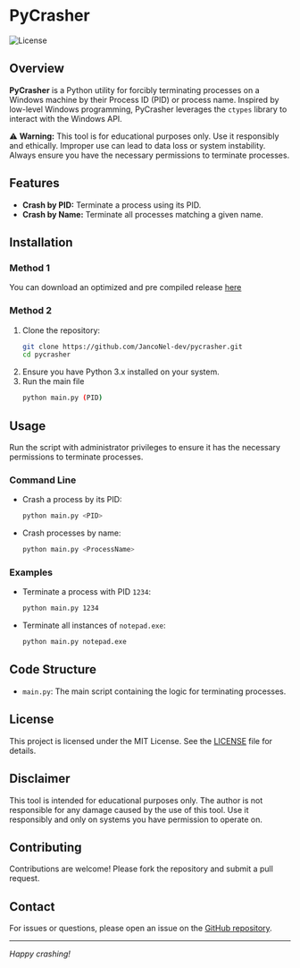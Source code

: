 # PyCrasher

![License](https://img.shields.io/badge/license-MIT-blue.svg)

## Overview

**PyCrasher** is a Python utility for forcibly terminating processes on a Windows machine by their Process ID (PID) or process name. Inspired by low-level Windows programming, PyCrasher leverages the `ctypes` library to interact with the Windows API.

⚠️ **Warning:** This tool is for educational purposes only. Use it responsibly and ethically. Improper use can lead to data loss or system instability. Always ensure you have the necessary permissions to terminate processes.

## Features

- **Crash by PID:** Terminate a process using its PID.
- **Crash by Name:** Terminate all processes matching a given name.

## Installation

### Method 1

You can download an optimized and pre compiled release [here](https://github.com/JancoNel-dev/PyCrasher/releases/tag/V1)

### Method 2

1. Clone the repository:
    ```bash
    git clone https://github.com/JancoNel-dev/pycrasher.git
    cd pycrasher
    ```
2. Ensure you have Python 3.x installed on your system.
3. Run the main file
    ```bash
    python main.py (PID)
    ```

## Usage

Run the script with administrator privileges to ensure it has the necessary permissions to terminate processes.

### Command Line

- Crash a process by its PID:
    ```bash
    python main.py <PID>
    ```

- Crash processes by name:
    ```bash
    python main.py <ProcessName>
    ```

### Examples

- Terminate a process with PID `1234`:
    ```bash
    python main.py 1234
    ```

- Terminate all instances of `notepad.exe`:
    ```bash
    python main.py notepad.exe
    ```

## Code Structure

- `main.py`: The main script containing the logic for terminating processes.

## License

This project is licensed under the MIT License. See the [LICENSE](LICENSE) file for details.

## Disclaimer

This tool is intended for educational purposes only. The author is not responsible for any damage caused by the use of this tool. Use it responsibly and only on systems you have permission to operate on.

## Contributing

Contributions are welcome! Please fork the repository and submit a pull request.

## Contact

For issues or questions, please open an issue on the [GitHub repository](https://github.com/yourusername/pycrasher).

---

*Happy crashing!*

